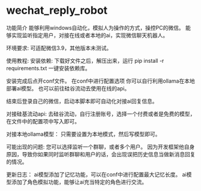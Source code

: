 # wechat_reply_robot

功能简介
能够利用windows自动化，模拟人为操作的方式，操控PC的微信。
能够实现监听指定用户，对接在线或者本地的ai，实现微信聊天机器人。

环境要求:
可适配微信3.9，其他版本未测试。

使用教程:
安装依赖:
下载好文件之后，解压出来，运行
pip install -r requirements.txt
一键安装依赖库。

安装完成后点开conf文件。
在conf中进行配置选项
你可以自行利用ollama在本地部署ai模型。
也可以前往硅谷流动去使用在线的api。

结束后登录自己的微信，启动本脚本即可自动化对接ai回复信息。


对接硅基流动api:
去硅谷流动，自行注册账号，选择一个付费或者是免费的模型，在文件中的配置项中写入即可。

对接本地ollama模型：
只需要设置为本地模式，然后写模型即可。


可能出现的问题:
您可以选择监听一个群聊，或者多个用户。
因为开发框架他自身原因，导致你如果同时监听群聊和用户的话，会出现误把历史信息当做新消息回复的情况。

更新日志：
ai模型添加了记忆功能，可以在conf中进行配置最大记忆长度。
ai模型添加了角色模拟功能，能够让ai充当特定的角色进行交流。
